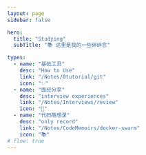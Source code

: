 ```yaml
---
layout: page
sidebar: false

hero:
  title: "Studying"
  subTitle: "📚 这里是我的一些碎碎念"

types:
  - name: "基础工具"
    desc: "How to Use"
    link: "/Notes/0tutorial/git"
    icon: "✨"
  - name: "面经分享"
    desc: "interview experiences"
    link: "/Notes/Interviews/review"
    icon: "🏃"
  - name: "代码随想录"
    desc: "only record"
    link: "/Notes/CodeMemoirs/docker-swarm"
    icon: "📚" 
# flow: true
---
```


<script setup>
import BlogArchive from '../../.vitepress/views/BlogArchive.vue'
</script>

<BlogArchive/>
